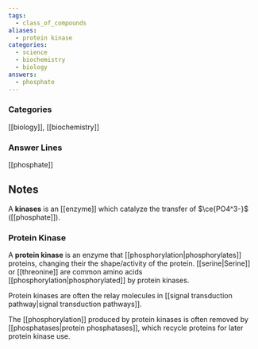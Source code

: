 ```yaml
---
tags:
  - class_of_compounds
aliases:
  - protein kinase
categories:
  - science
  - biochemistry
  - biology
answers:
  - phosphate
---
```

### Categories
[[biology]], [[biochemistry]]

### Answer Lines
[[phosphate]]

## Notes
A **kinases** is an [[enzyme]] which catalyze the transfer of $\ce{PO4^3-}$ ([[phosphate]]).
### Protein Kinase
A **protein kinase** is an enzyme that [[phosphorylation|phosphorylates]] proteins, changing their the shape/activity of the protein. [[serine|Serine]] or [[threonine]] are common amino acids [[phosphorylation|phosphorylated]] by protein kinases. 

Protein kinases are often the relay molecules in [[signal transduction pathway|signal transduction pathways]].

The [[phosphorylation]] produced by protein kinases is often removed by [[phosphatases|protein phosphatases]], which recycle proteins for later protein kinase use.

